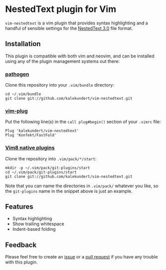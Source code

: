 NestedText plugin for Vim
=========================
`vim-nestedtext` is a vim plugin that provides syntax highlighting and a handful 
of sensible settings for the [NestedText 3.0](https://nestedtext.org) file 
format.

Installation
------------
This plugin is compatible with both vim and neovim, and can be installed 
using any of the plugin management systems out there:

### [pathogen](https://github.com/tpope/vim-pathogen)

Clone this repository into your `.vim/bundle` directory:

    cd ~/.vim/bundle
    git clone git://github.com/kalekundert/vim-nestedtext.git

### [vim-plug](https://github.com/junegunn/vim-plug)

Put the following line(s) in the `call plug#begin()` section of your `.vimrc` 
file:

    Plug 'kalekundert/vim-nestedtext'
    Plug 'Konfekt/FastFold'

### [Vim8 native plugins](https://vimhelp.org/repeat.txt.html#packages)

Clone the repository into `.vim/pack/*/start`:

    mkdir -p ~/.vim/pack/git-plugins/start
    cd ~/.vim/pack/git-plugins/start
    git clone git://github.com/kalekundert/vim-nestedtext.git

Note that you can name the directories in `.vim/pack/` whatever you like, so 
the `git-plugins` name in the snippet above is just an example.

Features
--------
- Syntax highlighting
- Show trailing whitespace
- Indent-based folding

Feedback
--------
Please feel free to create an 
[issue](https://github.com/kalekundert/vim-nestedtext/issues) or a [pull 
request](https://github.com/kalekundert/vim-nestedtext/pulls) if you have any 
trouble with this plugin.
